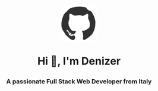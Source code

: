 <h1 align="center">
  <img style="width:100px;" src="https://raw.githubusercontent.com/ViktorSvertoka/ViktorSvertoka/main/assets/github.gif"/><br>

  Hi 👋, I'm Denizer
</h1>
<h3 align="center">A passionate Full Stack Web Developer from Italy</h3>



